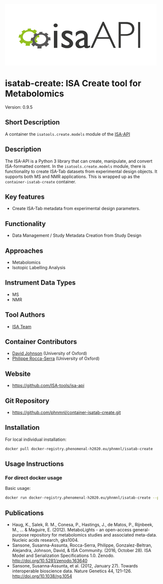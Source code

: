 ![Logo](isa-api_logo.png)

# isatab-create: ISA Create tool for Metabolomics
Version: 0.9.5

## Short Description

A container the `isatools.create.models` module of the [ISA-API](http://github.com/ISA-tools/isa-api)

## Description

The ISA-API is a Python 3 library that can create, manipulate, and convert ISA-formatted content. In the `isatools.create.models` module, there is functionality to create ISA-Tab datasets from experimental design objects. It supports both MS and NMR applications. This is wrapped up as the `container-isatab-create` container.

## Key features

- Create ISA-Tab metadata from experimental design parameters.

## Functionality

- Data Management / Study Metadata Creation from Study Design

## Approaches

- Metabolomics
- Isotopic Labelling Analysis

## Instrument Data Types

- MS
- NMR

## Tool Authors

- [ISA Team](http://isa-tools.org)

## Container Contributors

- [David Johnson](https://github.com/djcomlab) (University of Oxford)
- [Philippe Rocca-Serra](https://github.com/proccaserra) (University of Oxford)

## Website

- https://github.com/ISA-tools/isa-api


## Git Repository

- https://github.com/phnmnl/container-isatab-create.git

## Installation

For local individual installation:

```bash
docker pull docker-registry.phenomenal-h2020.eu/phnmnl/isatab-create
```

## Usage Instructions

### For direct docker usage

Basic usage:
```bash
docker run docker-registry.phenomenal-h2020.eu/phnmnl/isatab-create --parameters_file <json_parameters>
```

## Publications

- Haug, K., Salek, R. M., Conesa, P., Hastings, J., de Matos, P., Rijnbeek, M., ... & Maguire, E. (2012). MetaboLights - an open-access general-purpose repository for metabolomics studies and associated meta-data. Nucleic acids research, gks1004.
- Sansone, Susanna-Assunta, Rocca-Serra, Philippe, Gonzalez-Beltran, Alejandra, Johnson, David, &amp; ISA Community. (2016, October 28). ISA Model and Serialization Specifications 1.0. Zenodo. http://doi.org/10.5281/zenodo.163640
- Sansone, Susanna-Assunta, et al. (2012, January 27). Towards interoperable bioscience data. Nature Genetics 44, 121–126. http://doi.org/10.1038/ng.1054
